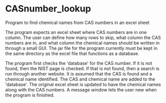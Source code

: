# CASnumber_lookup
Program to find chemical names from CAS numbers in an excel sheet

The program expects an excel sheet where CAS numbers are in one column. The user can define how many rows to skip, what column the CAS numbers are in, and what column the chemical names should be written in through a small GUI. The jar file for the program currently must be kept in the same directory as the excel file that functions as a database.

The program first checks the 'database' for the CAS number. If it is not found, then the NIST page is checked. If that is not found, then a search is run through another website. It is assumed that the CAS is found and a chemical name identified. The CAS and chemical name are added to the 'database'. The original excel sheet is updated to have the chemical names along with the CAS numbers. A message window lets the user new when the program is finished.
